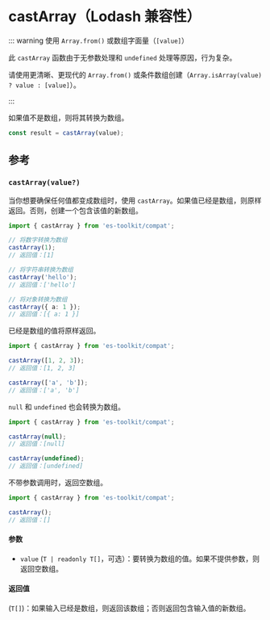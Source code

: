 # castArray（Lodash 兼容性）

::: warning 使用 `Array.from()` 或数组字面量（`[value]`）

此 `castArray` 函数由于无参数处理和 `undefined` 处理等原因，行为复杂。

请使用更清晰、更现代的 `Array.from()` 或条件数组创建（`Array.isArray(value) ? value : [value]`）。

:::

如果值不是数组，则将其转换为数组。

```typescript
const result = castArray(value);
```

## 参考

### `castArray(value?)`

当你想要确保任何值都变成数组时，使用 `castArray`。如果值已经是数组，则原样返回。否则，创建一个包含该值的新数组。

```typescript
import { castArray } from 'es-toolkit/compat';

// 将数字转换为数组
castArray(1);
// 返回值：[1]

// 将字符串转换为数组
castArray('hello');
// 返回值：['hello']

// 将对象转换为数组
castArray({ a: 1 });
// 返回值：[{ a: 1 }]
```

已经是数组的值将原样返回。

```typescript
import { castArray } from 'es-toolkit/compat';

castArray([1, 2, 3]);
// 返回值：[1, 2, 3]

castArray(['a', 'b']);
// 返回值：['a', 'b']
```

`null` 和 `undefined` 也会转换为数组。

```typescript
import { castArray } from 'es-toolkit/compat';

castArray(null);
// 返回值：[null]

castArray(undefined);
// 返回值：[undefined]
```

不带参数调用时，返回空数组。

```typescript
import { castArray } from 'es-toolkit/compat';

castArray();
// 返回值：[]
```

#### 参数

- `value` (`T | readonly T[]`，可选）：要转换为数组的值。如果不提供参数，则返回空数组。

#### 返回值

(`T[]`)：如果输入已经是数组，则返回该数组；否则返回包含输入值的新数组。
